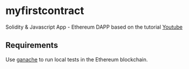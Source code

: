 # myfirstcontract
Solidity &amp; Javascript App - Ethereum DAPP
based on the tutorial [Youtube](https://www.youtube.com/watch?v=FAMWIoKvfRs)

## Requirements

Use [ganache](https://trufflesuite.com/ganache/) to run local tests in the Ethereum blockchain.


